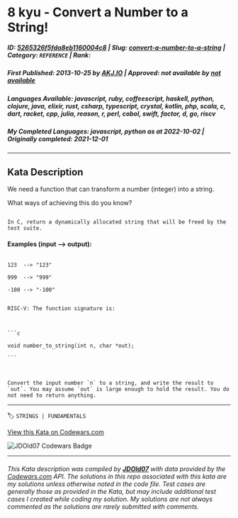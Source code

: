 # 8 kyu - Convert a Number to a String!

##### **ID**: [5265326f5fda8eb1160004c8](https://www.codewars.com/kata/5265326f5fda8eb1160004c8) | **Slug**: [convert-a-number-to-a-string](https://www.codewars.com/kata/5265326f5fda8eb1160004c8) | **Category**: `REFERENCE` | **Rank**: <span style="color:white">8 kyu</span>

##### **First Published**: 2013-10-25 ***by*** [AKJ.IO](https://www.codewars.com/users/AKJ.IO) | **Approved**: *not available* ***by*** [*not available*](*https://www.codewars.com*)

##### **Languages Available**: javascript, ruby, coffeescript, haskell, python, clojure, java, elixir, rust, csharp, typescript, crystal, kotlin, php, scala, c, dart, racket, cpp, julia, reason, r, perl, cobol, swift, factor, d, go, riscv

##### **My Completed Languages**: javascript, python ***as at*** 2022-10-02 | **Originally completed**: 2021-12-01

---

## Kata Description


We need a function that can transform a number (integer) into a string.



What ways of achieving this do you know?



```if:c

In C, return a dynamically allocated string that will be freed by the test suite.

```



#### Examples (input --> output):



```

123  --> "123"

999  --> "999"

-100 --> "-100"

```



~~~if:riscv

RISC-V: The function signature is:



```c

void number_to_string(int n, char *out);

```



Convert the input number `n` to a string, and write the result to `out`. You may assume `out` is large enough to hold the result. You do not need to return anything.

~~~

---


🏷 `STRINGS | FUNDAMENTALS`


[View this Kata on Codewars.com](https://www.codewars.com/kata/5265326f5fda8eb1160004c8)

![](https://www.codewars.com/users/jdold07/badges/large "JDOld07 Codewars Badge")

---

###### *This Kata description was compiled by [**JDOld07**](https://tpstech.dev) with data provided by the [Codewars.com](https://www.codewars.com) API.  The solutions in this repo associated with this kata are my solutions unless otherwise noted in the code file.  Test cases are generally those as provided in the Kata, but may include additional test cases I created while coding my solution.  My solutions are not always commented as the solutions are rarely submitted with comments.*
